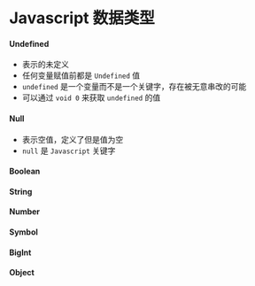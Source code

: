 # Javascript 数据类型



#### Undefined

- 表示的未定义
- 任何变量赋值前都是 `Undefined` 值
- `undefined` 是一个变量而不是一个关键字，存在被无意串改的可能
- 可以通过 `void 0` 来获取 `undefined` 的值

#### Null

- 表示空值，定义了但是值为空
- `null` 是 `Javascript` 关键字

#### Boolean

#### String

#### Number

#### Symbol

#### BigInt

#### Object